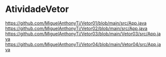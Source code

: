 # AtividadeVetor
https://github.com/MiguelAnthonyTi/Vetor01/blob/main/src/App.java
https://github.com/MiguelAnthonyTi/Vetor02/blob/main/src/App.java
https://github.com/MiguelAnthonyTi/Vetor03/blob/main/Vetor03/src/App.java 
https://github.com/MiguelAnthonyTi/Vetor04/blob/main/Vetor04/src/App.java

